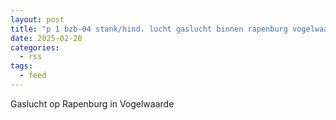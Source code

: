 ```yaml
---
layout: post
title: "p 1 bzb-04 stank/hind. lucht gaslucht binnen rapenburg vogelwaarde 196733"
date: 2025-02-20
categories: 
  - rss
tags: 
  - feed
---
```


Gaslucht op Rapenburg in Vogelwaarde

